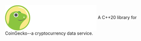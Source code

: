 <img align="center" src="images/coingecko.jpg">
A C++20 library for CoinGecko--a cryptocurrency data service.

